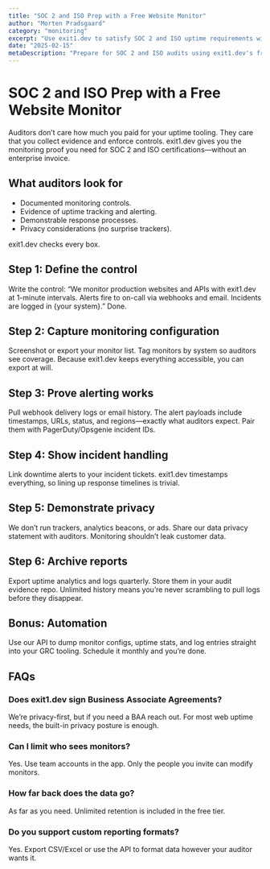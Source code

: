 ```yaml
---
title: "SOC 2 and ISO Prep with a Free Website Monitor"
author: "Morten Pradsgaard"
category: "monitoring"
excerpt: "Use exit1.dev to satisfy SOC 2 and ISO uptime requirements without buying enterprise tooling. Free monitoring, exportable evidence, privacy-first."
date: "2025-02-15"
metaDescription: "Prepare for SOC 2 and ISO audits using exit1.dev's free monitoring stack. Capture uptime evidence, alert history, and privacy controls without pricey tools."
---
```


# SOC 2 and ISO Prep with a Free Website Monitor

Auditors don’t care how much you paid for your uptime tooling. They care that you collect evidence and enforce controls. exit1.dev gives you the monitoring proof you need for SOC 2 and ISO certifications—without an enterprise invoice.

## What auditors look for

- Documented monitoring controls.
- Evidence of uptime tracking and alerting.
- Demonstrable response processes.
- Privacy considerations (no surprise trackers).

exit1.dev checks every box.

## Step 1: Define the control

Write the control: “We monitor production websites and APIs with exit1.dev at 1-minute intervals. Alerts fire to on-call via webhooks and email. Incidents are logged in {your system}.” Done.

## Step 2: Capture monitoring configuration

Screenshot or export your monitor list. Tag monitors by system so auditors see coverage. Because exit1.dev keeps everything accessible, you can export at will.

## Step 3: Prove alerting works

Pull webhook delivery logs or email history. The alert payloads include timestamps, URLs, status, and regions—exactly what auditors expect. Pair them with PagerDuty/Opsgenie incident IDs.

## Step 4: Show incident handling

Link downtime alerts to your incident tickets. exit1.dev timestamps everything, so lining up response timelines is trivial.

## Step 5: Demonstrate privacy

We don’t run trackers, analytics beacons, or ads. Share our data privacy statement with auditors. Monitoring shouldn’t leak customer data.

## Step 6: Archive reports

Export uptime analytics and logs quarterly. Store them in your audit evidence repo. Unlimited history means you’re never scrambling to pull logs before they disappear.

## Bonus: Automation

Use our API to dump monitor configs, uptime stats, and log entries straight into your GRC tooling. Schedule it monthly and you’re done.

## FAQs

### Does exit1.dev sign Business Associate Agreements?

We’re privacy-first, but if you need a BAA reach out. For most web uptime needs, the built-in privacy posture is enough.

### Can I limit who sees monitors?

Yes. Use team accounts in the app. Only the people you invite can modify monitors.

### How far back does the data go?

As far as you need. Unlimited retention is included in the free tier.

### Do you support custom reporting formats?

Yes. Export CSV/Excel or use the API to format data however your auditor wants it.


